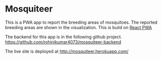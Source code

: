 #  Mosquiteer

This is a PWA app to report the breeding areas of mosquitoes. The reported breeding areas are shown in the visualization. This is build on [React PWA](https://www.reactpwa.com/)

 The backend for this app is in the following github project.
https://github.com/rohinikumar4073/mosquiteer-backend

The live site is deployed at http://mosquiteer.herokuapp.com/